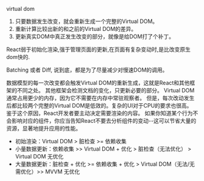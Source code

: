 virtual dom
1. 只要数据发生改变，就会重新生成一个完整的Virtual DOM。
2. 重新计算比较出新的和之前的Virtual DOM的差异。
3. 更新真实DOM中真正发生改变的部分，就像是给DOM打了个补丁。

React弱于初始化渲染,强于管理页面的更新,在页面有复杂变动时,是比改变原生dom快的.

Batching 或者 Diff, 说到底，都是为了尽量减少对慢速DOM的调用。

数据模型的每一次改变都会触发Virtual DOM的重新生成，这就是React和其他框架的不同之处。
其他框架会检测文档的变化，只更新必要的部分。
Virtual DOM通常占用更少的内存，因为它不需要在内存中常驻观察者。
但是，每次改动发生后都比较两个完整的Virtual DOM是低效的。复杂的UI对于CPU的要求也很高。
鉴于这个原因，React开发者要主动决定需要渲染的内容。
如果你知道某个行为不会影响对应的组件，你应当告知React不要去分析组件的变动--这可以节省大量的资源，显著地提升应用的性能。

- 初始渲染：Virtual DOM > 脏检查 >= 依赖收集
- 小量数据更新：依赖收集 >> Virtual DOM + 优化 > 脏检查（无法优化） > Virtual DOM 无优化
- 大量数据更新：脏检查 + 优化 >= 依赖收集 + 优化 > Virtual DOM（无法/无需优化）>> MVVM 无优化